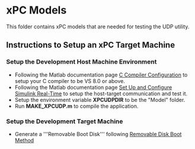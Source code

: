 # xPC Models #

This folder contains xPC models that are needed for testing the UDP utility.

## Instructions to Setup an xPC Target Machine ##

### Setup the Development Host Machine Environment ###
* Following the Matlab documentation page [C Compiler Configuration](https://www.mathworks.com/help/xpc/ug/configuring-host-computer-c-compiler.html) to setup your C compiler to be VS 8.0 or above.
* Following the Matlab documentation page [Set Up and Configure Simulink Real-Time](https://www.mathworks.com/help/xpc/gs/set-up-and-configure-xpc-target.html) to setup the host-target communication and test it.
* Setup the environment variable **XPCUDPDIR** to be the "Model" folder.
* Run **MAKE\_XPCUDP.m** to compile the application.

### Setup the Development Target Machine ###
* Generate a '''Removable Boot Disk''' following [Removable Disk Boot Method](https://www.mathworks.com/help/xpc/gs/removable-disk-boot-method.html)

